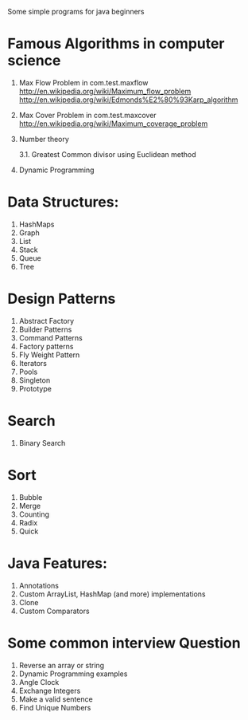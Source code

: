 Some simple programs for java beginners

Famous Algorithms in computer science
=====================================

1. Max Flow Problem in com.test.maxflow 
   http://en.wikipedia.org/wiki/Maximum_flow_problem
   http://en.wikipedia.org/wiki/Edmonds%E2%80%93Karp_algorithm
2. Max Cover Problem in com.test.maxcover
   http://en.wikipedia.org/wiki/Maximum_coverage_problem
   
3. Number theory

	3.1. Greatest Common divisor using Euclidean method
	
4. Dynamic Programming

Data Structures:
===============
1. HashMaps
3. Graph
4. List
5. Stack
6. Queue
7. Tree

Design Patterns
================
1. Abstract Factory
2. Builder Patterns
3. Command Patterns
4. Factory patterns
5. Fly Weight Pattern
6. Iterators
7. Pools
8. Singleton
9. Prototype


Search
======

1. Binary Search 

Sort
====
1. Bubble
2. Merge
3. Counting
4. Radix
5. Quick

Java Features:
==============
1. Annotations
2. Custom ArrayList, HashMap (and more) implementations
3. Clone
4. Custom Comparators

	
Some common interview Question
===============================
1. Reverse an array or string
2. Dynamic Programming examples
3. Angle Clock
4. Exchange Integers
5. Make a valid sentence 
6. Find Unique Numbers

